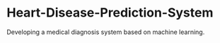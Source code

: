 # Heart-Disease-Prediction-System
 Developing a medical diagnosis system based on  machine learning.
